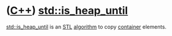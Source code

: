 # ([C++](Cpp.md)) [std::is_heap_until](CppStdIs_heap_until.md)

[std::is_heap_until](CppStdIs_heap_until.md) is an [STL](CppStl.md) [algorithm](CppAlgorithm.md) to copy
[container](CppContainer.md) elements.
